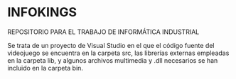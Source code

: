# INFOKINGS
REPOSITORIO PARA EL TRABAJO DE INFORMÁTICA INDUSTRIAL

Se trata de un proyecto de Visual Studio en el que el código fuente del videojuego se encuentra en la carpeta src, las librerías externas empleadas en la carpeta
lib, y algunos archivos multimedia y .dll necesarios se han incluido en la carpeta bin.
